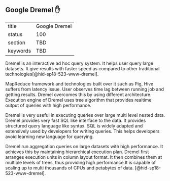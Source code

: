 ## Google Dremel :hand:


|          |               |
| -------- | ------------- |
| title    | Google Dremel |
| status   | 100           |
| section  | TBD           |
| keywords | TBD           |



Dremel is an interactive ad hoc query system. It helps user query large 
datasets. It give results with faster speed as compared to other 
traditional technologies[@hid-sp18-523-www-dremel].

MapReduce framework and technologies built over it such as Pig,
 Hive suffers from latency issue. User observes time lag between running 
job and getting results. Dremel overcomes this by using different architecture.  
Execution engine of Dremel uses tree algorithm that provides realtime 
output of queries with high performance.

Dremel is very useful in executing queries over large multi level nested data. 
Dremel provides very fast SQL like interface to the data.
It  provides structured query language like syntax. SQL is widely 
adapted and extensively used by developers for writing queries. This
helps developers avoid learning new language for querying. 

Dremel run aggregation queries on large datasets with high performance. 
It achieves this by maintaining hierarchical execution plan. 
Dremel first arranges execution units in column layout format. It 
then combines them at multiple levels of trees, thus providing high 
performance.It is capable of scaling up to multi thousands of CPUs and 
petabytes of data. [@hid-sp18-523-www-dremel].
